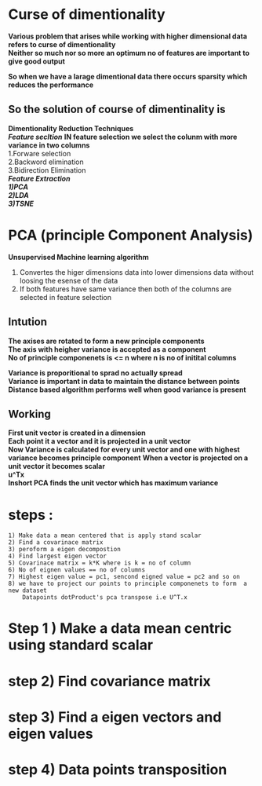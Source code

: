 # Curse of dimentionality 
**Various problem that arises while working with higher dimensional data refers to curse of dimentionality**  
**Neither so much nor so more an optimum no of features are important to give good output**

**So when we have a larage dimentional data there occurs sparsity which reduces the performance**
## So the solution of course of dimentinality is 
   **Dimentionality Reduction Techniques**   
       ***Feature secltion***
           **IN feature selection we select the colunm with more variance in two columns**  
           1.Forware selection  
           2.Backword elimination  
           3.Bidirection Elimination  
       ***Feature Extraction***    
           ***1)PCA  
           2)LDA  
           3)TSNE***  
# PCA (principle Component Analysis)
   **Unsupervised Machine learning algorithm**
   
   1) Convertes the higer dimensions data into lower dimensions data without loosing the esense of the data
   2) If both features have same variance then both of the columns are selected in feature selection
   
   ## Intution 
   **The axises are rotated to form a new principle components**   
   **The axis with heigher variance is accepted as a component**   
   **No of principle componenets is <= n where n is no of initital columns**  
   
   
   **Variance is proporitional to sprad no actually spread**   
   **Variance is important in data to maintain the distance between points**   
   **Distance based algorithm performs well when good variance is present**  
   
   
   ## Working
   **First unit vector is created in a dimension**  
   **Each point it a vector and it is projected in a unit vector**   
   **Now Variance is calculated for every unit vector and one with highest variance becomes principle component** 
   **When a vector is projected on a unit vector it becomes scalar**  
   **u^Tx**  
   **Inshort PCA finds the unit vector which has maximum variance**
# steps : 
    1) Make data a mean centered that is apply stand scalar 
    2) Find a covarinace matrix 
    3) peroform a eigen decompostion 
    4) Find largest eigen vector 
    5) Covarinace matrix = k*K where is k = no of column
    6) No of eignen values == no of columns
    7) Highest eigen value = pc1, sencond eigned value = pc2 and so on
    8) we have to project our points to principle componenets to form  a new dataset 
        Datapoints dotProduct's pca transpose i.e U^T.x
# Step 1 ) Make a data mean centric using standard scalar 
# step 2) Find covariance matrix 
# step 3) Find a eigen vectors and eigen values
# step 4) Data points transposition
